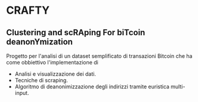 # CRAFTY

## Clustering and scRAping For biTcoin deanonYmization

Progetto per l'analisi di un dataset semplificato di transazioni
Bitcoin che ha come obbiettivo l'implementazione di

- Analisi e visualizzazione dei dati.
- Tecniche di scraping.
- Algoritmo di deanonimizzazione degli indirizzi tramite euristica
  multi-input.
